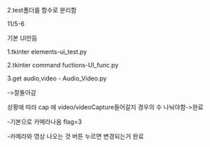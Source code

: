 2.test폴더를 함수로 분리함

11/5-6

기본 UI만듬

1.tkinter elements-ui_test.py

2.tkinter command fuctions-UI_func.py

3.get audio,video - Audio_Video.py

->잘돌아감

상황에 따라 cap 에 video/videoCapture들어갈지 경우의 수 나눠야함->완료

-기본으로 카메라나옴 flag=3

-카메라와 영상 나오는 것 버튼 누르면 변경되는거 완료
